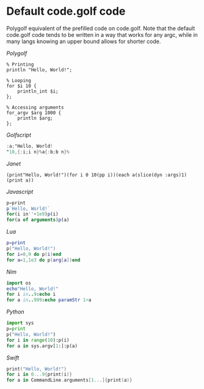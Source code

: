 # Default code.golf code

Polygolf equivalent of the prefilled code on code.golf. Note that the default code.golf code tends to be written in a way that works for any argc, while in many langs knowing an upper bound allows for shorter code.

_Polygolf_

```polygolf
% Printing
println "Hello, World!";

% Looping
for $i 10 {
    println_int $i;
};

% Accessing arguments
for_argv $arg 1000 {
    println $arg;
};
```

_Golfscript_

```gs
:a;"Hello, World!
"10,{:i;i n}%a{:b;b n}%
```

_Janet_

```janet
(print"Hello, World!")(for i 0 10(pp i))(each a(slice(dyn :args)1)(print a))
```

_Javascript_

```javascript
p=print
p`Hello, World!`
for(i in''+1e9)p(i)
for(a of arguments)p(a)
```

_Lua_

```lua
p=print
p("Hello, World!")
for i=0,9 do p(i)end
for a=1,1e3 do p(arg[a])end
```

_Nim_

```nim
import os
echo"Hello, World!"
for i in..9:echo i
for a in..999:echo paramStr 1+a
```

_Python_

```python
import sys
p=print
p("Hello, World!")
for i in range(10):p(i)
for a in sys.argv[1:]:p(a)
```

_Swift_

```swift
print("Hello, World!")
for i in 0...9{print(i)}
for a in CommandLine.arguments[1...]{print(a)}
```

